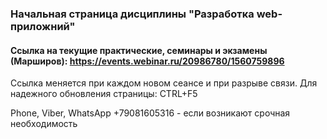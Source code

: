 ### Начальная страница дисциплины "Разработка web-приложний"

#### Ссылка на текущие практические, семинары и экзамены (Марширов): https://events.webinar.ru/20986780/1560759896

Ссылка меняется при каждом новом сеансе и при разрыве связи. Для надежного обновления страницы: CTRL+F5

Phone, Viber, WhatsApp +79081605316  - если возникают срочная  необходимость
